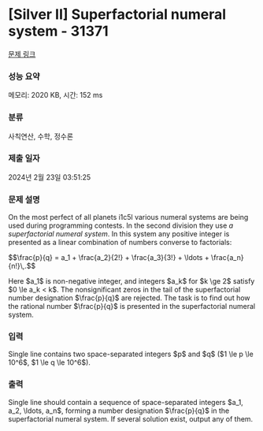 # [Silver II] Superfactorial numeral system - 31371 

[문제 링크](https://www.acmicpc.net/problem/31371) 

### 성능 요약

메모리: 2020 KB, 시간: 152 ms

### 분류

사칙연산, 수학, 정수론

### 제출 일자

2024년 2월 23일 03:51:25

### 문제 설명

<p>On the most perfect of all planets i1c5l various numeral systems are being used during programming contests. In the second division they use <em>a superfactorial numeral system</em>. In this system any positive integer is presented as a linear combination of numbers converse to factorials:</p>

<p>$$\frac{p}{q} = a_1 + \frac{a_2}{2!} + \frac{a_3}{3!} + \ldots + \frac{a_n}{n!}\,.$$</p>

<p>Here $a_1$ is non-negative integer, and integers $a_k$ for $k \ge 2$ satisfy $0 \le a_k < k$. The nonsignificant zeros in the tail of the superfactorial number designation $\frac{p}{q}$ are rejected. The task is to find out how the rational number $\frac{p}{q}$ is presented in the superfactorial numeral system.</p>

### 입력 

 <p>Single line contains two space-separated integers $p$ and $q$ ($1 \le p \le 10^6$, $1 \le q \le 10^6$).</p>

### 출력 

 <p>Single line should contain a sequence of space-separated integers $a_1, a_2, \ldots, a_n$, forming a number designation $\frac{p}{q}$ in the superfactorial numeral system. If several solution exist, output any of them.</p>

